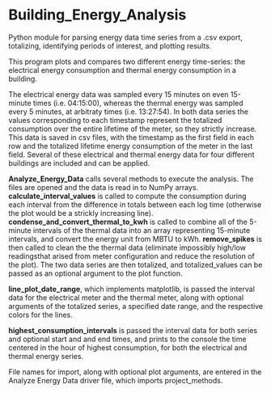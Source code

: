 # Building_Energy_Analysis
Python module for parsing energy data time series from a .csv export, totalizing, 
identifying periods of interest, and plotting results.

This program plots and compares two different energy time-series: the 
electrical energy consumption and thermal energy consumption in a building. 

The electrical energy data was sampled every 15 minutes on even 15-minute 
times (i.e. 04:15:00), whereas the thermal energy was sampled every 5 minutes, 
at arbitraty times (i.e. 13:27:54). In both data series the values 
corresponding to each timestamp represent the totalized consumption over
the entire lifetime of the meter, so they strictly increase. This data
is saved in csv files, with the timestamp as the first field in each row
and the totalized lifetime energy consumption of the meter in the last field. 
Several of these electrical and thermal energy data for four different
buildings are included and can be applied.

**Analyze_Energy_Data** calls several methods to execute the analysis. The files 
are opened and the data is read in to NumPy arrays. **calculate_interval_values**
is called to compute the consumption during each interval from the
difference in totals between each log time (otherwise the plot would be a 
strickly increasing line). **condense_and_convert_thermal_to_kwh** is called to 
combine all of the 5-minute intervals of the thermal data into an array 
representing 15-minute intervals, and convert the energy unit from MBTU to 
kWh. **remove_spikes** is then called to clean the the thermal data (eliminate 
impossibly high/low readingsthat arised from meter configuration and reduce 
the resolution of the plot). The two data series are then totalized, and 
totalized_values can be passed as an optional argument to the plot function.

**line_plot_date_range**, which implements matplotlib, is passed the 
interval data for the electrical meter and the thermal meter, along with 
optional arguments of the totalized series, a specified date range, and the 
respective colors for the lines. 

**highest_consumption_intervals** is passed the interval data for both series and
optional start and and end times, and prints to the console the time centered in 
the hour of highest consumption, for both the electrical and thermal energy series.

File names for import, along with optional plot arguments, are entered in the 
Analyze Energy Data driver file, which imports project_methods.
